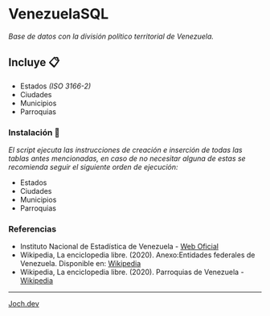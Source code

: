 # VenezuelaSQL

_Base de datos con la división político territorial de Venezuela._

## Incluye 📋

- Estados *(ISO 3166-2)*
- Ciudades
- Municipios
- Parroquias

### Instalación 🔧

_El script ejecuta las instrucciones de creación e inserción de todas las tablas antes mencionadas, en caso de no necesitar alguna de estas se recomienda seguir el siguiente orden de ejecución:_

* Estados
* Ciudades
* Municipios
* Parroquias

### Referencias

* Instituto Nacional de Estadística de Venezuela - [Web Oficial](http://www.ine.gov.ve/)
* Wikipedia, La enciclopedia libre. (2020). Anexo:Entidades federales de Venezuela. Disponible en: [Wikipedia](https://es.m.wikipedia.org/wiki/Anexo:Entidades_federales_de_Venezuela)
* Wikipedia, La enciclopedia libre. (2020). Parroquias de Venezuela - [Wikipedia](https://es.m.wikipedia.org/wiki/Categor%C3%ADa:Parroquias_de_Venezuela)
---
[Joch.dev](https://joch.dev)